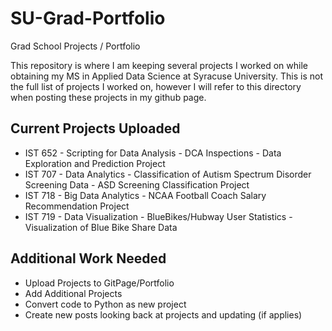 # SU-Grad-Portfolio
Grad School Projects / Portfolio

This repository is where I am keeping several projects I worked on while obtaining my MS in Applied Data Science at Syracuse University. This is not the full list of projects I worked on, however I will refer to this directory when posting these projects in my github page.
<br>

## Current Projects Uploaded
- IST 652 - Scripting for Data Analysis - DCA Inspections - Data Exploration and Prediction Project
- IST 707 - Data Analytics - Classification of Autism Spectrum Disorder Screening Data - ASD Screening Classification Project
- IST 718 - Big Data Analytics - NCAA Football Coach Salary Recommendation Project
- IST 719 - Data Visualization - BlueBikes/Hubway User Statistics - Visualization of Blue Bike Share Data


## Additional Work Needed
- Upload Projects to GitPage/Portfolio
- Add Additional Projects
- Convert code to Python as new project
- Create new posts looking back at projects and updating (if applies)
